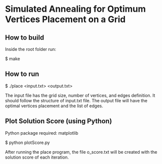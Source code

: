 # Simulated Annealing for Optimum Vertices Placement on a Grid

## How to build
Inside the root folder run:

$ make

## How to run
$ ./place <input.txt> <output.txt>

The input file has the grid size, number of vertices, and edges definition. It should follow the structure of input.txt file.
The output file will have the optimal vertices placement and the list of edges.

## Plot Solution Score (using Python)
Python package required: matplotlib

$ python plotScore.py

After running the place program, the file o_score.txt will be created with the solution score of each iteration.









